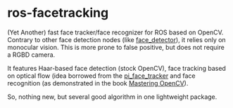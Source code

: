 ros-facetracking
================

(Yet Another) fast face tracker/face recognizer for ROS based on OpenCV. Contrary to other face detection nodes (like [face_detector](http://wiki.ros.org/face_detector)), it relies only on monocular vision. This is more prone to false positive, but does not require a RGBD camera.

It features Haar-based face detection (stock OpenCV), face tracking based on optical flow (idea borrowed from the [pi_face_tracker](http://wiki.ros.org/pi_face_tracker]) and face recognition (as demonstrated in the book [Mastering OpenCV](https://github.com/MasteringOpenCV/code/tree/master/Chapter8_FaceRecognition)).

So, nothing new, but several good algorithm in one lightweight package.
